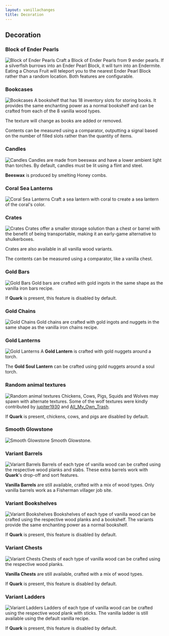 ```yaml
---
layout: vanillachanges
title: Decoration
---
```


## Decoration

### Block of Ender Pearls
![Block of Ender Pearls](https://github.com/svenhjol/Charm-Assets/blob/master/web/charm-features/ender-pearl-block.png?raw=true)
Craft a Block of Ender Pearls from 9 ender pearls.  If a silverfish burrows into an Ender Pearl Block, it will turn into an Endermite.  Eating a Chorus Fruit will teleport you to the nearest Ender Pearl Block rather than a random location.  Both features are configurable.

### Bookcases
![Bookcases](https://github.com/svenhjol/Charm-Assets/blob/87b93c3ddf9d4332cc7c8e0b3fb65ae2baa99dae/web/charm-features/bookcases-retextured.png?raw=true)
A bookshelf that has 18 inventory slots for storing books.
It provides the same enchanting power as a normal bookshelf and can be crafted from each of the 8 vanilla wood types.

The texture will change as books are added or removed.

Contents can be measured using a comparator, outputting a signal based on the number of filled slots rather than the quantity of items.

### Candles
![Candles](https://raw.githubusercontent.com/svenhjol/Charm-Assets/a32af33ebf6f5e3bad8d42564a8bde659f8aac42/web/charm-features/candles.png)
Candles are made from beeswax and have a lower ambient light than torches.
By default, candles must be lit using a flint and steel.

**Beeswax** is produced by smelting Honey combs. 

### Coral Sea Lanterns
![Coral Sea Lanterns](https://github.com/svenhjol/Charm-Assets/blob/master/web/charm-features/coral-lanterns.png?raw=true)
Craft a sea lantern with coral to create a sea lantern of the coral's color.

### Crates
![Crates](https://github.com/svenhjol/Charm-Assets/blob/master/web/charm-features/variant-crates.png?raw=true)
Crates offer a smaller storage solution than a chest or barrel with the benefit of being transportable, making it an early-game alternative to shulkerboxes. 

Crates are also available in all vanilla wood variants.

The contents can be measured using a comparator, like a vanilla chest.

### Gold Bars
![Gold Bars](https://github.com/svenhjol/Charm-Assets/blob/master/web/charm-features/gold-bars.png?raw=true)
Gold bars are crafted with gold ingots in the same shape as the vanilla iron bars recipe.

If **Quark** is present, this feature is disabled by default.

### Gold Chains
![Gold Chains](https://github.com/svenhjol/Charm-Assets/blob/87b93c3ddf9d4332cc7c8e0b3fb65ae2baa99dae/web/charm-features/gold-chains.png?raw=true)
Gold chains are crafted with gold ingots and nuggets in the same shape as the vanilla iron chains recipe.

### Gold Lanterns
![Gold Lanterns](https://github.com/svenhjol/Charm-Assets/blob/master/web/charm-features/golden-lanterns.png?raw=true)
A **Gold Lantern** is crafted with gold nuggets around a torch.

The **Gold Soul Lantern** can be crafted using gold nuggets around a soul torch.

### Random animal textures
![Random animal textures](https://github.com/svenhjol/Charm-Assets/blob/master/web/charm-features/variant-animals.png?raw=true)
Chickens, Cows, Pigs, Squids and Wolves may spawn with alternate textures.
Some of the wolf textures were kindly contributed by [jupiter1930](https://www.reddit.com/user/jupiter1390) and [All_My_Own_Trash](https://www.reddit.com/user/All_My_Own_Trash).

If **Quark** is present, chickens, cows, and pigs are disabled by default.

### Smooth Glowstone
![Smooth Glowstone](https://github.com/svenhjol/Charm-Assets/blob/master/web/charm-features/smoother_glowstone.png?raw=true)
Smooth Glowstone.

### Variant Barrels
![Variant Barrels](https://github.com/svenhjol/Charm-Assets/blob/master/web/charm-features/new-variant-barrels.png?raw=true)
Barrels of each type of vanilla wood can be crafted using the respective wood planks and slabs.  These extra barrels work with **Quark**'s drop-off and sort features.

**Vanilla Barrels** are still available, crafted with a mix of wood types.
Only vanilla barrels work as a Fisherman villager job site.

### Variant Bookshelves
![Variant Bookshelves](https://github.com/svenhjol/Charm-Assets/blob/master/web/charm-features/bookshelves.png?raw=true)
Bookshelves of each type of vanilla wood can be crafted using the respective wood planks and a bookshelf.
The variants provide the same enchanting power as a normal bookshelf.

If **Quark** is present, this feature is disabled by default.

### Variant Chests
![Variant Chests](https://github.com/svenhjol/Charm-Assets/blob/master/web/charm-features/variant-chests.png?raw=true)
Chests of each type of vanilla wood can be crafted using the respective wood planks.

**Vanilla Chests** are still available, crafted with a mix of wood types.

If **Quark** is present, this feature is disabled by default.

### Variant Ladders
![Variant Ladders](https://github.com/svenhjol/Charm-Assets/blob/master/web/charm-features/variant-ladders.png?raw=true)
Ladders of each type of vanilla wood can be crafted using the respective wood plank with sticks.
The vanilla ladder is still available using the default vanilla recipe.

If **Quark** is present, this feature is disabled by default.
